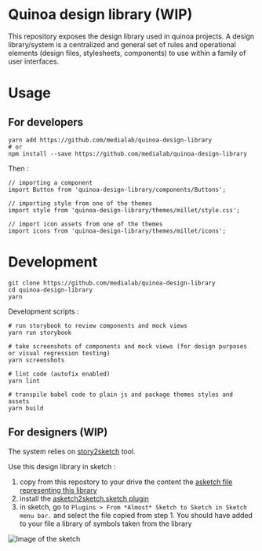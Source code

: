 Quinoa design library (WIP)
===

This repository exposes the design library used in quinoa projects. A design library/system is a centralized and general set of rules and operational elements (design files, stylesheets, components) to use within a family of user interfaces.


# Usage


## For developers

```
yarn add https://github.com/medialab/quinoa-design-library
# or
npm install --save https://github.com/medialab/quinoa-design-library
```

Then :

```
// importing a component
import Button from 'quinoa-design-library/components/Buttons';

// importing style from one of the themes
import style from 'quinoa-design-library/themes/millet/style.css';

// import icon assets from one of the themes
import icons from 'quinoa-design-library/themes/millet/icons';
```


# Development

```
git clone https://github.com/medialab/quinoa-design-library
cd quinoa-design-library
yarn
```

Development scripts :

```
# run storybook to review components and mock views
yarn run storybook

# take screenshots of components and mock views (for design purposes or visual regression testing)
yarn screenshots

# lint code (autofix enabled)
yarn lint

# transpile babel code to plain js and package themes styles and assets
yarn build
```

## For designers (WIP)

The system relies on [story2sketch](https://github.com/chrisvxd/story2sketch) tool.

Use this design library in sketch :

1. copy from this repostory to your drive the content the [asketch file representing this library](https://github.com/medialab/quinoa-design-library/tree/master/sketch/quinoa-design-library.asketch.json)
1. install the [asketch2sketch.sketch plugin](https://github.com/brainly/html-sketchapp/releases/download/v3.0.2/asketch2sketch.sketchplugin.zip)
2. in sketch, go to `Plugins > From *Almost* Sketch to Sketch in Sketch menu bar.` and select the file copied from step 1. You should have added to your file a library of symbols taken from the library

![Image of the sketch](https://camo.githubusercontent.com/144c66d6a16d8de08f1faea3becae0eabcf93f65/68747470733a2f2f692e696d6775722e636f6d2f61413934614e4e2e706e67)



